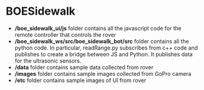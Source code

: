 # BOESidewalk
- **/boe_sidewalk_ui/js** folder contains all the javascript code for the remote controller that controls the rover
- **/boe_sidewalk_ws/src/boe_sidewalk_bot/src** folder contains all the python code. In particular, readRange.py subscribes from c++ code and publishes to create a bridge between JS and Python. It publishes data for the ultrasonic sensors.
- **/data** folder contains sample data collected from rover
- **/images** folder contains sample images collected from GoPro camera
- **/etc** folder contains sample images of UI from rover

